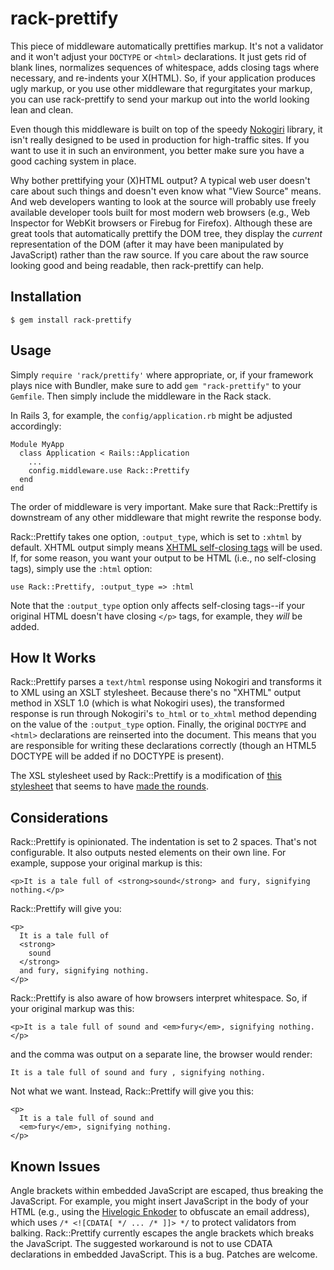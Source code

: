 rack-prettify
=============

This piece of middleware automatically prettifies markup. It's not a validator and it won't adjust your `DOCTYPE` or `<html>` declarations. It just gets rid of blank lines, normalizes sequences of whitespace, adds closing tags where necessary, and re-indents your X(HTML). So, if your application produces ugly markup, or you use other middleware that regurgitates your markup, you can use rack-prettify to send your markup out into the world looking lean and clean.

Even though this middleware is built on top of the speedy [Nokogiri][1] library, it isn't really designed to be used in production for high-traffic sites. If you want to use it in such an environment, you better make sure you have a good caching system in place.

Why bother prettifying your (X)HTML output? A typical web user doesn't care about such things and doesn't even know what "View Source" means. And web developers wanting to look at the source will probably use freely available developer tools built for most modern web browsers (e.g., Web Inspector for WebKit browsers or Firebug for Firefox). Although these are great tools that automatically prettify the DOM tree, they display the *current* representation of the DOM (after it may have been manipulated by JavaScript) rather than the raw source. If you care about the raw source looking good and being readable, then rack-prettify can help.


Installation
------------

    $ gem install rack-prettify


Usage
-----

Simply `require 'rack/prettify'` where appropriate, or, if your framework plays nice with Bundler, make sure to add `gem "rack-prettify"` to your `Gemfile`. Then simply include the middleware in the Rack stack.

In Rails 3, for example, the `config/application.rb` might be adjusted accordingly:

    Module MyApp
      class Application < Rails::Application
        ...
        config.middleware.use Rack::Prettify
      end
    end

The order of middleware is very important. Make sure that Rack::Prettify is downstream of any other middleware that might rewrite the response body.

Rack::Prettify takes one option, `:output_type`, which is set to `:xhtml` by default. XHTML output simply means [XHTML self-closing tags][2] will be used. If, for some reason, you want your output to be HTML (i.e., no self-closing tags), simply use the `:html` option:

    use Rack::Prettify, :output_type => :html

Note that the `:output_type` option only affects self-closing tags--if your original HTML doesn't have closing `</p>` tags, for example, they *will* be added.


How It Works
------------

Rack::Prettify parses a `text/html` response using Nokogiri and transforms it to XML using an XSLT stylesheet. Because there's no "XHTML" output method in XSLT 1.0 (which is what Nokogiri uses), the transformed response is run through Nokogiri's `to_html` or `to_xhtml` method depending on the value of the `:output_type` option. Finally, the original `DOCTYPE` and `<html>` declarations are reinserted into the document. This means that you are responsible for writing these declarations correctly (though an HTML5 DOCTYPE will be added if no DOCTYPE is present).

The XSL stylesheet used by Rack::Prettify is a modification of [this stylesheet][3] that seems to have [made the rounds][4]. 


Considerations
--------------

Rack::Prettify is opinionated. The indentation is set to 2 spaces. That's not configurable. It also outputs nested elements on their own line. For example, suppose your original markup is this:

    <p>It is a tale full of <strong>sound</strong> and fury, signifying nothing.</p>

Rack::Prettify will give you:

    <p>
      It is a tale full of
      <strong>
        sound
      </strong>
      and fury, signifying nothing.
    </p>

Rack::Prettify is also aware of how browsers interpret whitespace. So, if your original markup was this:

    <p>It is a tale full of sound and <em>fury</em>, signifying nothing.</p>

and the comma was output on a separate line, the browser would render:

    It is a tale full of sound and fury , signifying nothing.

Not what we want. Instead, Rack::Prettify will give you this:

    <p>
      It is a tale full of sound and
      <em>fury</em>, signifying nothing.
    </p>


Known Issues
------------

Angle brackets within embedded JavaScript are escaped, thus breaking the JavaScript. For example, you might insert JavaScript in the body of your HTML (e.g., using the [Hivelogic Enkoder][5] to obfuscate an email address), which uses `/* <![CDATA[ */ ... /* ]]> */` to protect validators from balking. Rack::Prettify currently escapes the angle brackets which breaks the JavaScript. The suggested workaround is not to use CDATA declarations in embedded JavaScript. This is a bug. Patches are welcome.


[1]: http://nokogiri.org
[2]: http://bit.ly/9CdGLt
[3]: http://bit.ly/9BIKmb
[4]: http://gist.github.com/398334
[5]: http://hivelogic.com/enkoder/form

